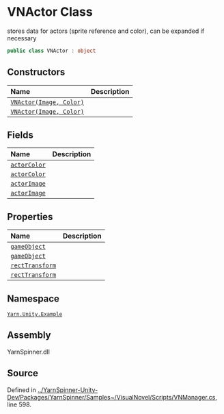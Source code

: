 # VNActor Class

stores data for actors (sprite reference and color), can be
expanded if necessary


```csharp
public class VNActor : object
```



## Constructors
|Name|Description|
|:---|:---|
|[`VNActor(Image, Color)`](/api/csharp/yarn.unity.example/vnactor._ctor-image,color-.md)||
|[`VNActor(Image, Color)`](/api/csharp/yarn.unity.example/vnactor._ctor-image,color-.md)||
## Fields
|Name|Description|
|:---|:---|
|[`actorColor`](/api/csharp/yarn.unity.example/vnactor.actorcolor.md)||
|[`actorColor`](/api/csharp/yarn.unity.example/vnactor.actorcolor.md)||
|[`actorImage`](/api/csharp/yarn.unity.example/vnactor.actorimage.md)||
|[`actorImage`](/api/csharp/yarn.unity.example/vnactor.actorimage.md)||
## Properties
|Name|Description|
|:---|:---|
|[`gameObject`](/api/csharp/yarn.unity.example/vnactor.gameobject.md)||
|[`gameObject`](/api/csharp/yarn.unity.example/vnactor.gameobject.md)||
|[`rectTransform`](/api/csharp/yarn.unity.example/vnactor.recttransform.md)||
|[`rectTransform`](/api/csharp/yarn.unity.example/vnactor.recttransform.md)||
## Namespace
[`Yarn.Unity.Example`](/api/csharp/yarn.unity.example/README.md)

## Assembly
YarnSpinner.dll

## Source
Defined in [../YarnSpinner-Unity-Dev/Packages/YarnSpinner/Samples~/VisualNovel/Scripts/VNManager.cs](https://github.com/YarnSpinnerTool/YarnSpinner-Unity//blob/develop/Samples~/VisualNovel/Scripts/VNManager.cs#L598), line 598.
